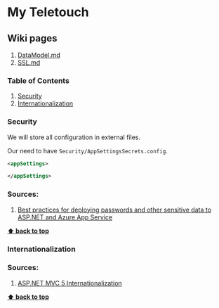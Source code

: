 # My Teletouch

## Wiki pages
  1. [DataModel.md](Wiki/DataModel.md)
  1. [SSL.md](Wiki/SSL.md)

### Table of Contents
  1. [Security](#security)
  1. [Internationalization](#internationalization)

### Security 

We will store all configuration in external files.

Our need to have `Security/AppSettingsSecrets.config`.

```xml
<appSettings> 

</appSettings>
```

### Sources:
  1. [Best practices for deploying passwords and other sensitive data to ASP.NET and Azure App Service](http://www.asp.net/identity/overview/features-api/best-practices-for-deploying-passwords-and-other-sensitive-data-to-aspnet-and-azure)
  
**[⬆ back to top](#table-of-contents)**

### Internationalization

### Sources:
  1. [ASP.NET MVC 5 Internationalization](http://afana.me/post/aspnet-mvc-internationalization.aspx)
   
**[⬆ back to top](#table-of-contents)**
